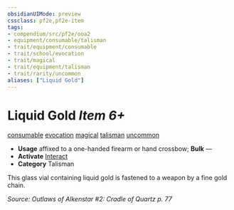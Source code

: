 ```yaml
---
obsidianUIMode: preview
cssclass: pf2e,pf2e-item
tags:
- compendium/src/pf2e/ooa2
- equipment/consumable/talisman
- trait/equipment/consumable
- trait/school/evocation
- trait/magical
- trait/equipment/talisman
- trait/rarity/uncommon
aliases: ["Liquid Gold"]
---
```

# Liquid Gold *Item 6+*  
[consumable](consumable.md)  [evocation](evocation.md)  [magical](magical.md)  [talisman](talisman.md)  [uncommon](uncommon.md)  

- **Usage** affixed to a one-handed firearm or hand crossbow; **Bulk** —
- **Activate** [Interact](interact.md)
- **Category** Talisman

This glass vial containing liquid gold is fastened to a weapon by a fine gold chain.

*Source: Outlaws of Alkenstar #2: Cradle of Quartz p. 77*